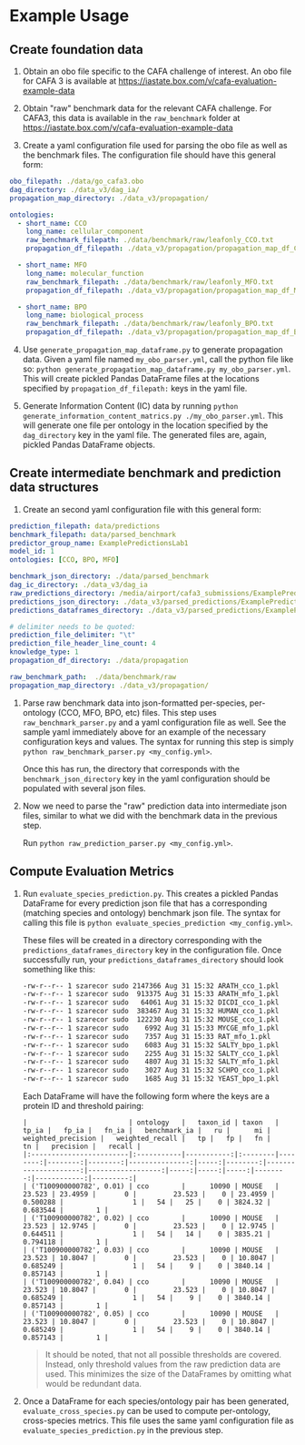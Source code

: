 # Example Usage

## Create foundation data
1. Obtain an obo file specific to the CAFA challenge of interest. An obo file
for CAFA 3 is available at https://iastate.box.com/v/cafa-evaluation-example-data

2. Obtain "raw" benchmark data for the relevant CAFA challenge. For CAFA3, this data is available in the `raw_benchmark` 
folder at https://iastate.box.com/v/cafa-evaluation-example-data

3. Create a yaml configuration file used for parsing the obo file as well as the benchmark files. The configuration file should
have this general form:
```yaml
obo_filepath: ./data/go_cafa3.obo
dag_directory: ./data_v3/dag_ia/
propagation_map_directory: ./data_v3/propagation/

ontologies:
  - short_name: CCO
    long_name: cellular_component
    raw_benchmark_filepath: ./data/benchmark/raw/leafonly_CCO.txt
    propagation_df_filepath: ./data_v3/propagation/propagation_map_df_CCO.pkl

  - short_name: MFO
    long_name: molecular_function
    raw_benchmark_filepath: ./data/benchmark/raw/leafonly_MFO.txt
    propagation_df_filepath: ./data_v3/propagation/propagation_map_df_MFO.pkl

  - short_name: BPO
    long_name: biological_process
    raw_benchmark_filepath: ./data/benchmark/raw/leafonly_BPO.txt
    propagation_df_filepath: ./data_v3/propagation/propagation_map_df_BPO.pkl
```

4. Use `generate_propagation_map_dataframe.py` to generate propagation data. Given a yaml file named `my_obo_parser.yml`,
call the python file like so: `python generate_propagation_map_dataframe.py my_obo_parser.yml`. This will create pickled Pandas
DataFrame files at the locations specified by `propagation_df_filepath:` keys in the yaml file.

5. Generate Information Content (IC) data by running `python generate_information_content_matrics.py ./my_obo_parser.yml`. This will 
generate one file per ontology in the location specified by the `dag_directory` key in the yaml file. The generated files
are, again, pickled Pandas DataFrame objects.


## Create intermediate benchmark and prediction data structures
1. Create an second yaml configuration file with this general form:
```yaml
prediction_filepath: data/predictions
benchmark_filepath: data/parsed_benchmark
predictor_group_name: ExamplePredictionsLab1
model_id: 1
ontologies: [CCO, BPO, MFO]

benchmark_json_directory: ./data/parsed_benchmark
dag_ic_directory: ./data_v3/dag_ia
raw_predictions_directory: /media/airport/cafa3_submissions/ExamplePredictionsLab1
predictions_json_directory: ./data_v3/parsed_predictions/ExamplePredictionsLab1/json
predictions_dataframes_directory: ./data_v3/parsed_predictions/ExamplePredictionsLab1/dataframes

# delimiter needs to be quoted:
prediction_file_delimiter: "\t"
prediction_file_header_line_count: 4
knowledge_type: 1
propagation_df_directory: ./data/propagation

raw_benchmark_path:  ./data/benchmark/raw
propagation_map_directory: ./data_v3/propagation/
```

1. Parse raw benchmark data into json-formatted per-species, per-ontology (CCO, MFO, BPO, etc) files.
This step uses `raw_benchmark_parser.py` and a yaml configuration file as well. See the sample yaml immediately above
for an example of the necessary configuration keys and values. The syntax for running this step is simply `python raw_benchmark_parser.py <my_config.yml>`.

    Once this has run, the directory that corresponds with the `benchmark_json_directory` key in the yaml configuration should be populated
  with several json files.

2. Now we need to parse the "raw" prediction data into intermediate json files, similar to what we did with the benchmark data in the previous step. 

    Run `python raw_prediction_parser.py <my_config.yml>`. 
    
## Compute Evaluation Metrics

1. Run `evaluate_species_prediction.py`. This creates a pickled Pandas DataFrame for every prediction json file that has a corresponding (matching species and ontology) benchmark json file. The syntax for calling this file is `python evaluate_species_prediction <my_config.yml>`.

    These files will be created in a directory corresponding with the `predictions_dataframes_directory` key in the configuration file. Once successfully run, your `predictions_dataframes_directory` should look something like this: 
    ```bash
   -rw-r--r-- 1 szarecor sudo 2147366 Aug 31 15:32 ARATH_cco_1.pkl
    -rw-r--r-- 1 szarecor sudo  913375 Aug 31 15:33 ARATH_mfo_1.pkl
    -rw-r--r-- 1 szarecor sudo   64061 Aug 31 15:32 DICDI_cco_1.pkl
    -rw-r--r-- 1 szarecor sudo  383467 Aug 31 15:32 HUMAN_cco_1.pkl
    -rw-r--r-- 1 szarecor sudo  122230 Aug 31 15:32 MOUSE_cco_1.pkl
    -rw-r--r-- 1 szarecor sudo    6992 Aug 31 15:33 MYCGE_mfo_1.pkl
    -rw-r--r-- 1 szarecor sudo    7357 Aug 31 15:33 RAT_mfo_1.pkl
    -rw-r--r-- 1 szarecor sudo    6083 Aug 31 15:32 SALTY_bpo_1.pkl
    -rw-r--r-- 1 szarecor sudo    2255 Aug 31 15:32 SALTY_cco_1.pkl
    -rw-r--r-- 1 szarecor sudo    4807 Aug 31 15:32 SALTY_mfo_1.pkl
    -rw-r--r-- 1 szarecor sudo    3027 Aug 31 15:32 SCHPO_cco_1.pkl
    -rw-r--r-- 1 szarecor sudo    1685 Aug 31 15:32 YEAST_bpo_1.pkl
   ```

    Each DataFrame will have the following form where the keys are a protein ID and threshold pairing:
    ```
    |                         | ontology   |   taxon_id | taxon   |   tp_ia |   fp_ia |   fn_ia |   benchmark_ia |   ru |      mi |   weighted_precision |   weighted_recall |   tp |   fp |   fn |      tn |   precision |   recall |
    |:------------------------|:-----------|-----------:|:--------|--------:|--------:|--------:|---------------:|-----:|--------:|---------------------:|------------------:|-----:|-----:|-----:|--------:|------------:|---------:|
    | ('T100900000782', 0.01) | cco        |      10090 | MOUSE   |  23.523 | 23.4959 |       0 |         23.523 |    0 | 23.4959 |             0.500288 |                 1 |   54 |   25 |    0 | 3824.32 |    0.683544 |        1 |
    | ('T100900000782', 0.02) | cco        |      10090 | MOUSE   |  23.523 | 12.9745 |       0 |         23.523 |    0 | 12.9745 |             0.644511 |                 1 |   54 |   14 |    0 | 3835.21 |    0.794118 |        1 |
    | ('T100900000782', 0.03) | cco        |      10090 | MOUSE   |  23.523 | 10.8047 |       0 |         23.523 |    0 | 10.8047 |             0.685249 |                 1 |   54 |    9 |    0 | 3840.14 |    0.857143 |        1 |
    | ('T100900000782', 0.04) | cco        |      10090 | MOUSE   |  23.523 | 10.8047 |       0 |         23.523 |    0 | 10.8047 |             0.685249 |                 1 |   54 |    9 |    0 | 3840.14 |    0.857143 |        1 |
    | ('T100900000782', 0.05) | cco        |      10090 | MOUSE   |  23.523 | 10.8047 |       0 |         23.523 |    0 | 10.8047 |             0.685249 |                 1 |   54 |    9 |    0 | 3840.14 |    0.857143 |        1 |
    ```
   > It should be noted, that not all possible thresholds are covered. Instead, only threshold values from the raw prediction data are used. This minimizes the size of the DataFrames by omitting what would be redundant data.  

2. Once a DataFrame for each species/ontology pair has been generated, `evaluate_cross_species.py` can be used to compute per-ontology, cross-species metrics. This file uses the same yaml configuration file as `evaluate_species_prediction.py` in the previous step. 